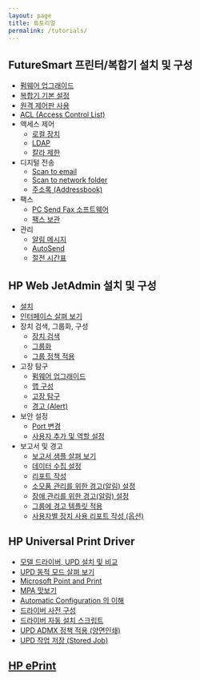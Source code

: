 ```yaml
---
layout: page
title: 튜토리얼
permalink: /tutorials/
---
```

## FutureSmart 프린터/복합기 설치 및 구성

  * [펌웨어 업그래이드](/tutorials/fs-device-ug/firmware-upgrade/)
  * [복합기 기본 설정](/tutorials/fs-device-ug/mfp-initial-setup/)
  * [원격 제어판 사용](/tutorials/fs-device-ug/remote-control/)
  * [ACL (Access Control List)](/tutorials/fs-device-ug/access-control-list/)
  * 액세스 제어 
      * [로컬 장치](/tutorials/fs-device-ug/access-control-local-device/)
      * [LDAP](/tutorials/fs-device-ug/access-control-ldap/)
      * [칼라 제한](/tutorials/fs-device-ug/restrict-color/)
  * 디지털 전송 
      * [Scan to email](/tutorials/fs-device-ug/scan-to-email/)
      * [Scan to network folder](/tutorials/fs-device-ug/scan-to-network-folder/)
      * [주소록 (Addressbook)](/tutorials/fs-device-ug/addressbook/)
  * 팩스 
      * [PC Send Fax 소프트웨어](/tutorials/fs-device-ug/pc-send-fax/)
      * [팩스 보관](/tutorials/fs-device-ug/fax-archiving/)
  * 관리 
      * [알림 메시지](/tutorials/fs-device-ug/alert/)
      * [AutoSend](/tutorials/fs-device-ug/autosend/)
      * [절전 시간표](/tutorials/fs-device-ug/energy-saving/)

## HP Web JetAdmin 설치 및 구성

  * [설치](/tutorials/wja-ug/wja-ug-install/)
  * [인터페이스 살펴 보기](/tutorials/wja-ug/user-interface/)
  * 장치 검색, 그룹화, 구성
      * [장치 검색](/tutorials/wja-ug/wja-ug-discovery/)
      * [그룹화](/tutorials/wja-ug/wja-ug-grouping/)
      * [그룹 정책 적용](/tutorials/wja-ug/group-policy/)
  * 고장 탐구
      * [펌웨어 업그래이드](/tutorials/wja-ug/firmware/)
      * [맵 구성](/tutorials/wja-ug/map/)
      * [고장 탐구](/tutorials/wja-ug/troubleshooting/)
      * [경고 (Alert)](/tutorials/wja-ug/alert/)
  * 보안 설정 
      * [Port 변경](/tutorials/wja-ug/port/)
      * [사용자 추가 및 역할 설정](/tutorials/wja-ug/user/)
  * 보고서 및 경고 
      * [보고서 샘플 살펴 보기](/tutorials/wja-ug/report-sample/)
      * [데이터 수집 설정](/tutorials/wja-ug/data-collection/)
      * [리포트 작성](/tutorials/wja-ug/report/)
      * [소모품 관리를 위한 경고(알림) 설정](/tutorials/wja-ug/alert-supply/)
      * [장애 관리를 위한 경고(알림) 설정](/tutorials/wja-ug/trouble-alert/)
      * [그룹에 경고 템플릿 적용](/tutorials/wja-ug/alert-template/)
      * [사용자별 장치 사용 리포트 작성 (옵션)](/tutorials/wja-ug/report-by-user)

## HP Universal Print Driver

  * [모델 드라이버, UPD 설치 및 비교](/tutorials/upd/discrete-vs-upd/)
  * [UPD 동적 모드 살펴 보기](/tutorials/upd/upd-dynamic-mode/)
  * [Microsoft Point and Print](/tutorials/upd/microsoft-point-and-print/)
  * [MPA 맛보기](/tutorials/upd/mpa/)
  * [Automatic Configuration 의 이해](/tutorials/upd/automatic-configuration/)
  * [드라이버 사전 구성](/tutorials/upd/dcu/)
  * [드라이버 자동 설치 스크립트](/tutorials/upd/install-script/)
  * [UPD ADMX 정책 적용 (양면인쇄)](/tutorials/upd/upd-admx/)
  * [UPD 작업 저장 (Stored Job)](/tutorials/upd/stored-job/)

## [HP ePrint](/tutorials/hp-eprint/)
